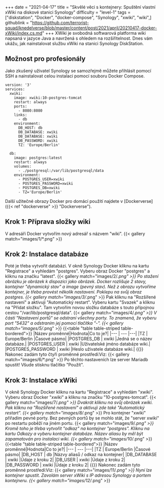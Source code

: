 +++
date = "2021-04-17"
title = "Skvělé věci s kontejnery: Spuštění vlastní xWiki na diskové stanici Synology"
difficulty = "level-1"
tags = ["diskstation", "Docker", "docker-compose", "Synology", "xwiki", "wiki",]
githublink = "https://github.com/terrorist-squad/knedelverse/blob/master/content/post/2021/april/20210417-docker-xWiki/index.cs.md"
+++
XWiki je svobodná softwarová platforma wiki napsaná v jazyce Java a navržená s ohledem na rozšiřitelnost. Dnes vám ukážu, jak nainstalovat službu xWiki na stanici Synology DiskStation.
## Možnost pro profesionály
Jako zkušený uživatel Synology se samozřejmě můžete přihlásit pomocí SSH a nainstalovat celou instalaci pomocí souboru Docker Compose.
```
version: '3'
services:
  xwiki:
    image: xwiki:10-postgres-tomcat
    restart: always
    ports:
      - 8080:8080
    links:
      - db
    environment:
      DB_HOST: db
      DB_DATABASE: xwiki
      DB_DATABASE: xwiki
      DB_PASSWORD: xwiki
      TZ: 'Europe/Berlin'

  db:
    image: postgres:latest
    restart: always
    volumes:
      - ./postgresql:/var/lib/postgresql/data
    environment:
      - POSTGRES_USER=xwiki
      - POSTGRES_PASSWORD=xwiki
      - POSTGRES_DB=xwiki
      - TZ='Europe/Berlin'

```
Další užitečné obrazy Docker pro domácí použití najdete v [Dockerverse]({{< ref "dockerverse" >}} "Dockerverse").
## Krok 1: Příprava složky wiki
V adresáři Docker vytvořím nový adresář s názvem "wiki".
{{< gallery match="images/1/*.png" >}}

## Krok 2: Instalace databáze
Poté je třeba vytvořit databázi. V okně Synology Docker kliknu na kartu "Registrace" a vyhledám "postgres". Vyberu obraz Docker "postgres" a kliknu na značku "latest".
{{< gallery match="images/2/*.png" >}}
Po stažení obrázku je obrázek k dispozici jako obrázek. Docker rozlišuje 2 stavy, kontejner "dynamický stav" a image (pevný stav). Než z obrazu vytvoříme kontejner, je třeba provést několik nastavení. Poklepu na svůj obraz postgres.
{{< gallery match="images/3/*.png" >}}
Pak kliknu na "Rozšířené nastavení" a aktivuji "Automatický restart". Vyberu kartu "Svazek" a kliknu na "Přidat složku". Tam vytvořím novou složku databáze s touto přípojnou cestou "/var/lib/postgresql/data".
{{< gallery match="images/4/*.png" >}}
V části "Nastavení portů" se odstraní všechny porty. To znamená, že vyberu port "5432" a odstraním jej pomocí tlačítka "-".
{{< gallery match="images/5/*.png" >}}
{{<table "table table-striped table-bordered">}}
|Název proměnné|Hodnota|Co to je?|
|--- | --- |---|
|TZ	| Europe/Berlin	|Časové pásmo|
|POSTGRES_DB	| xwiki |Jedná se o název databáze.|
|POSTGRES_USER	| xwiki |Uživatelské jméno databáze wiki.|
|POSTGRES_PASSWORD	| xwiki |Heslo uživatele databáze wiki.|
{{</table>}}
Nakonec zadám tyto čtyři proměnné prostředí:Viz:
{{< gallery match="images/6/*.png" >}}
Po těchto nastaveních lze server Mariadb spustit! Všude stisknu tlačítko "Použít".
## Krok 3: Instalace xWiki
V okně Synology Docker kliknu na kartu "Registrace" a vyhledám "xwiki". Vyberu obraz Docker "xwiki" a kliknu na značku "10-postgres-tomcat".
{{< gallery match="images/7/*.png" >}}
Dvakrát kliknu na svůj obrázek xwiki. Pak kliknu na "Rozšířené nastavení" a aktivuji zde také "Automatický restart".
{{< gallery match="images/8/*.png" >}}
Pro kontejner "xwiki" přiřadím pevné porty. Bez pevných portů by se mohlo stát, že "server xwiki" po restartu poběží na jiném portu.
{{< gallery match="images/9/*.png" >}}
Kromě toho je třeba vytvořit "odkaz" na kontejner "postgres". Kliknu na kartu Odkazy a vyberu kontejner databáze. Název aliasu by měl být zapamatován pro instalaci wiki.
{{< gallery match="images/10/*.png" >}}
{{<table "table table-striped table-bordered">}}
|Název proměnné|Hodnota|Co to je?|
|--- | --- |---|
|TZ |	Europe/Berlin	|Časové pásmo|
|DB_HOST	| db |Názvy aliasů / odkaz na kontejner|
|DB_DATABASE	| xwiki	|Údaje z kroku 2|
|DB_USER	| xwiki	|Údaje z kroku 2|
|DB_PASSWORD	| xwiki |Údaje z kroku 2|
{{</table>}}
Nakonec zadám tyto proměnné prostředí:Viz:
{{< gallery match="images/11/*.png" >}}
Nyní lze kontejner spustit. Zavolám server xWiki s IP adresou Synology a portem kontejneru.
{{< gallery match="images/12/*.png" >}}
